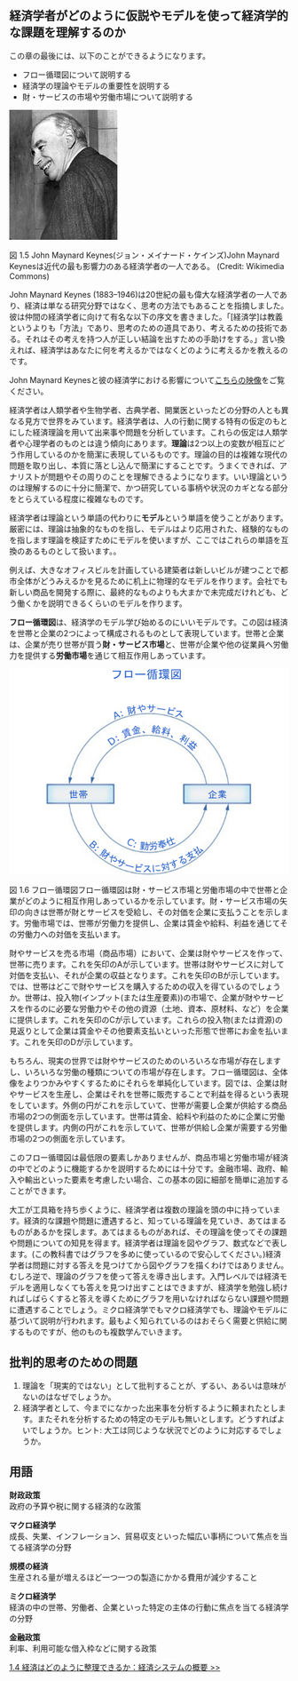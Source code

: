 ## 経済学者がどのように仮説やモデルを使って経済学的な課題を理解するのか

この章の最後には、以下のことができるようになります。

* フロー循環図について説明する
* 経済学の理論やモデルの重要性を説明する
* 財・サービスの市場や労働市場について説明する

![John Maynard Keynesの写真](img\CNX_Econ_C01_004.jpg)
<div class="figure_text">
    <p>
        <span class="figure_title">図 1.5 John Maynard Keynes(ジョン・メイナード・ケインズ)</span>John Maynard Keynesは近代の最も影響力のある経済学者の一人である。 (Credit: Wikimedia Commons)
    </p>
</div>

John Maynard Keynes (1883–1946)は20世紀の最も偉大な経済学者の一人であり、経済は単なる研究分野ではなく、思考の方法でもあることを指摘しました。彼は仲間の経済学者に向けて有名な以下の序文を書きました。「\[経済学]は教義というよりも「方法」であり、思考のための道具であり、考えるための技術である。それはその考えを持つ人が正しい結論を出すための手助けをする。」言い換えれば、経済学はあなたに何を考えるかではなくどのように考えるかを教えるのです。

<div class="link_it_up">
    <p>
        John Maynard Keynesと彼の経済学における影響について<a href="http://openstax.org/l/Keynes">こちらの映像</a>をご覧ください。
    </p>
</div>

経済学者は人類学者や生物学者、古典学者、開業医といったどの分野の人とも異なる見方で世界をみています。経済学者は、人の行動に関する特有の仮定のもとにした経済理論を用いて出来事や問題を分析しています。これらの仮定は人類学者や心理学者のものとは違う傾向にあります。**理論**は2つ以上の変数が相互にどう作用しているのかを簡潔に表現しているものです。理論の目的は複雑な現代の問題を取り出し、本質に落とし込んで簡潔にすることです。うまくできれば、アナリストが問題やその周りのことを理解できるようになります。いい理論というのは理解するのに十分に簡潔で、かつ研究している事柄や状況のカギとなる部分をとらえている程度に複雑なものです。

経済学者は理論という単語の代わりに**モデル**という単語を使うことがあります。厳密には、理論は抽象的なものを指し、モデルはより応用された、経験的なものを指します理論を検証すためにモデルを使いますが、ここではこれらの単語を互換のあるものとして扱います。。

例えば、大きなオフィスビルを計画している建築者は新しいビルが建つことで都市全体がどうみえるかを見るために机上に物理的なモデルを作ります。会社でも新しい商品を開発する際に、最終的なものよりも大まかで未完成だけれども、どう働くかを説明できるくらいのモデルを作ります。

**フロー循環図**は、経済学のモデル学び始めるのにいいモデルです。この図は経済を世帯と企業の2つによって構成されるものとして表現しています。世帯と企業は、企業が売り世帯が買う**財・サービス市場**と、世帯が企業や他の従業員へ労働力を提供する**労働市場**を通じて相互作用しあっています。

![フロー循環図の外側の矢印が示すのは財・サービス市場で、内側の矢印は労働市場を示します。財・サービス市場を示す外側の矢印が示しているように、企業は財とサービスを世帯に提供し、その引き換えに世帯は企業に対価を支払います。労働市場を示す内側の矢印が示すように、世帯は企業に労働力を提供し、その引き換えに企業は世帯に賃金と給料と利益を支払います。](img\CNX_Econ2e_C01_002_ja.png)
<div class="figure_text">
    <p>
        <span class="figure_title">図 1.6 フロー循環図</span>フロー循環図は財・サービス市場と労働市場の中で世帯と企業がどのように相互作用しあっているかを示しています。財・サービス市場の矢印の向きは世帯が財とサービスを受給し、その対価を企業に支払うことを示します。労働市場では、世帯が労働力を提供し、企業は賃金や給料、利益を通じてその労働力への対価を支払います。
    </p>
</div>

財やサービスを売る市場（商品市場）において、企業は財やサービスを作って、世帯に売ります。これを矢印のAが示しています。世帯は財やサービスに対して対価を支払い、それが企業の収益となります。これを矢印のBが示しています。では、世帯はどこで財やサービスを購入するための収入を得ているのでしょうか。世帯は、投入物(インプット(または生産要素))の市場で、企業が財やサービスを作るのに必要な労働力やその他の資源（土地、資本、原材料、など）を企業に提供します。これを矢印のCが示しています。これらの投入物(または資源)の見返りとして企業は賃金やその他要素支払いといった形態で世帯にお金を払います。これを矢印のDが示しています。

もちろん、現実の世界では財やサービスのためのいろいろな市場が存在しますし、いろいろな労働の種類についての市場が存在します。フロー循環図は、全体像をよりつかみやすくするためにそれらを単純化しています。図では、企業は財やサービスを生産し、企業はそれを世帯に販売することで利益を得るという表現をしています。外側の円がこれを示していて、世帯が需要し企業が供給する商品市場の2つの側面を示しています。世帯は賃金、給料や利益のために企業に労働を提供します。内側の円がこれを示していて、世帯が供給し企業が需要する労働市場の2つの側面を示しています。

このフロー循環図は最低限の要素しかありませんが、商品市場と労働市場が経済の中でどのように機能するかを説明するためには十分です。金融市場、政府、輸入や輸出といった要素を考慮したい場合、この基本の図に細部を簡単に追加することができます。

大工が工具箱を持ち歩くように、経済学者は複数の理論を頭の中に持っています。経済的な課題や問題に遭遇すると、知っている理論を見ていき、あてはまるものがあるかを探します。あてはまるものがあれば、その理論を使ってその課題や問題についての知見を得ます。経済学者は理論を図やグラフ、数式などで表します。(この教科書ではグラフを多めに使っているので安心してください。)経済学者は問題に対する答えを見つけてから図やグラフを描くわけではありません。むしろ逆で、理論のグラフを使って答えを導き出します。入門レベルでは経済モデルを適用しなくても答えを見つけ出すことはできますが、経済学を勉強し続ければしばらくすると答えを導くためにグラフを用いなければならない課題や問題に遭遇することでしょう。ミクロ経済学でもマクロ経済学でも、理論やモデルに基づいて説明が行われます。最もよく知られているのはおそらく需要と供給に関するものですが、他のものも複数学んでいきます。

<div class="critical_thinking_questions">
    <h2>
        批判的思考のための問題
    </h2>
    <ol>
        <li>
            理論を「現実的ではない」として批判することが、ずるい、あるいは意味がないのはなぜでしょうか。
        </li>
        <li>
            経済学者として、今までになかった出来事を分析するように頼まれたとします。またそれを分析するための特定のモデルも無いとします。どうすればよいでしょうか。ヒント: 大工は同じような状況でどのように対応するでしょうか。
        </li>
    </ol>
</div>

<div class="glossary">
    <h2>
        用語
    </h2>
    <p>
        <strong>財政政策</strong>
        <br>政府の予算や税に関する経済的な政策
    </p>
    <p><strong>マクロ経済学</strong>
        <br>成長、失業、インフレーション、貿易収支といった幅広い事柄について焦点を当てる経済学の分野
    </p>
    <p>
        <strong>規模の経済</strong>
        <br>生産される量が増えるほど一つ一つの製造にかかる費用が減少すること
    </p>
    <p>
        <strong>ミクロ経済学</strong>
        <br>経済の中の世帯、労働者、企業といった特定の主体の行動に焦点を当てる経済学の分野
    </p>
    <p>
        <strong>金融政策</strong>
        <br>利率、利用可能な借入枠などに関する政策
    </p>
</div>

[1.4 経済はどのように整理できるか：経済システムの概要 >>](1-4-How-To-Organize-Economies-An-Overview-of-Economic-Systems)